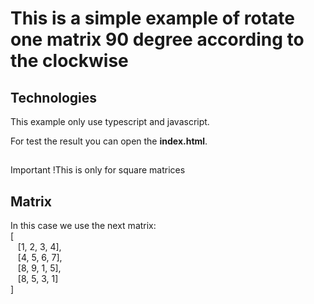 # This is a simple example of rotate one matrix 90 degree according to the clockwise

## Technologies
This example only use typescript and javascript.

For test the result you can open the <strong>index.html</strong>.
##
Important !This is only for square matrices

## Matrix
In this case we use the next matrix:<br>
[<br>
    &nbsp;&nbsp;&nbsp;[1, 2, 3, 4],<br>
    &nbsp;&nbsp;&nbsp;[4, 5, 6, 7],<br>
    &nbsp;&nbsp;&nbsp;[8, 9, 1, 5],<br>
    &nbsp;&nbsp;&nbsp;[8, 5, 3, 1]<br>
]
